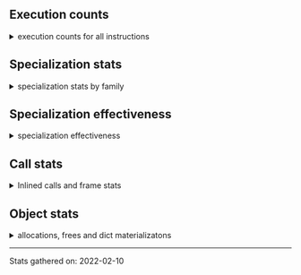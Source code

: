 ## Execution counts

<details>
<summary> execution counts for all instructions </summary>

|Name | Count | Self | Cumulative | Miss ratio | 
|---|---:|---:|---:|---:|
| LOAD_FAST | 9401811118 | 14.0% | 14.0% |  |
| LOAD_CONST | 3358732696 | 5.0% | 19.1% |  |
| LOAD_FAST__LOAD_FAST | 3044684417 | 4.5% | 23.6% |  |
| STORE_FAST__LOAD_FAST | 2994643996 | 4.5% | 28.1% |  |
| LOAD_ATTR_INSTANCE_VALUE | 2617759418 | 3.9% | 32.0% | 1.6% |
| RESUME | 2156680569 | 3.2% | 35.2% |  |
| PRECALL_FUNCTION | 1974976835 | 2.9% | 38.1% |  |
| RETURN_VALUE | 1947732730 | 2.9% | 41.1% |  |
| STORE_FAST__STORE_FAST | 1919048999 | 2.9% | 43.9% |  |
| POP_JUMP_IF_FALSE | 1683486846 | 2.5% | 46.4% |  |
| PRECALL_METHOD | 1659236120 | 2.5% | 48.9% |  |
| LOAD_FAST__LOAD_CONST | 1554089360 | 2.3% | 51.2% |  |
| FOR_ITER | 1482904407 | 2.2% | 53.4% |  |
| BINARY_OP_ADD_INT | 1369901309 | 2.0% | 55.5% | 0.0% |
| JUMP_ABSOLUTE_QUICK | 1265492184 | 1.9% | 57.4% |  |
| LOAD_GLOBAL_BUILTIN | 1246584632 | 1.9% | 59.2% | 0.6% |
| COMPARE_OP_INT_JUMP | 1209202247 | 1.8% | 61.0% | 0.0% |
| LOAD_GLOBAL_MODULE | 1173077589 | 1.8% | 62.8% | 0.3% |
| POP_TOP | 1130801887 | 1.7% | 64.5% |  |
| BINARY_SUBSCR_ADAPTIVE | 1115629412 | 1.7% | 66.1% |  |
| BINARY_SUBSCR_LIST_INT | 1089451832 | 1.6% | 67.8% | 1.1% |
| CALL_PY_EXACT_ARGS | 1083319170 | 1.6% | 69.4% | 4.2% |
| STORE_FAST | 1055345814 | 1.6% | 71.0% |  |
| SWAP | 999693904 | 1.5% | 72.5% |  |
| COPY | 987084085 | 1.5% | 73.9% |  |
| BINARY_OP_MULTIPLY_FLOAT | 879473340 | 1.3% | 75.2% | 1.0% |
| LOAD_METHOD_CACHED | 820029731 | 1.2% | 76.5% | 3.0% |
| UNPACK_SEQUENCE | 798398548 | 1.2% | 77.7% |  |
| BINARY_OP | 688970546 | 1.0% | 78.7% |  |
| LOAD_ATTR_ADAPTIVE | 613390517 | 0.9% | 79.6% |  |
| CALL_ADAPTIVE | 600630397 | 0.9% | 80.5% |  |
| LOAD_CONST__LOAD_FAST | 567246855 | 0.8% | 81.4% |  |
| POP_JUMP_IF_TRUE | 554021285 | 0.8% | 82.2% |  |
| BINARY_OP_ADD_FLOAT | 550543153 | 0.8% | 83.0% | 1.3% |
| STORE_SUBSCR_ADAPTIVE | 532302838 | 0.8% | 83.8% |  |
| STORE_ATTR_INSTANCE_VALUE | 488590872 | 0.7% | 84.5% | 1.4% |
| LOAD_METHOD_NO_DICT | 469940137 | 0.7% | 85.2% | 1.2% |
| BINARY_OP_SUBTRACT_INT | 459986192 | 0.7% | 85.9% | 0.6% |
| BUILD_SLICE | 435077057 | 0.6% | 86.6% |  |
| LOAD_DEREF | 401354051 | 0.6% | 87.2% |  |
| STORE_SUBSCR_LIST_INT | 365839095 | 0.5% | 87.7% |  |
| CALL_NO_KW_BUILTIN_O | 362520619 | 0.5% | 88.3% | 0.5% |
| BINARY_OP_SUBTRACT_FLOAT | 354202087 | 0.5% | 88.8% | 2.9% |
| JUMP_FORWARD | 339494536 | 0.5% | 89.3% |  |
| CALL_NO_KW_ISINSTANCE | 298137421 | 0.4% | 89.7% |  |
| LOAD_ATTR_WITH_HINT | 282551133 | 0.4% | 90.2% | 5.0% |
| LOAD_METHOD_ADAPTIVE | 281870702 | 0.4% | 90.6% |  |
| BINARY_OP_ADAPTIVE | 277765174 | 0.4% | 91.0% |  |
| BUILD_TUPLE | 254988756 | 0.4% | 91.4% |  |
| CALL_NO_KW_LEN | 248714112 | 0.4% | 91.7% |  |
| LOAD_ATTR_SLOT | 238697536 | 0.4% | 92.1% | 11.3% |
| CONTAINS_OP | 238243094 | 0.4% | 92.5% |  |
| GET_ITER | 238067621 | 0.4% | 92.8% |  |
| IS_OP | 235179556 | 0.4% | 93.2% |  |
| BINARY_OP_MULTIPLY_INT | 232360672 | 0.3% | 93.5% | 0.8% |
| CALL_NO_KW_BUILTIN_FAST | 223587897 | 0.3% | 93.8% | 0.1% |
| CALL_NO_KW_METHOD_DESCRIPTOR_FAST | 219488135 | 0.3% | 94.2% |  |
| NOP | 210601938 | 0.3% | 94.5% |  |
| YIELD_VALUE | 205547634 | 0.3% | 94.8% |  |
| EXTENDED_ARG | 205134041 | 0.3% | 95.1% |  |
| POP_JUMP_IF_NONE | 181299909 | 0.3% | 95.4% |  |
| COMPARE_OP | 176392201 | 0.3% | 95.6% |  |
| POP_JUMP_IF_NOT_NONE | 162809710 | 0.2% | 95.9% |  |
| BINARY_SUBSCR_GETITEM | 144775516 | 0.2% | 96.1% | 0.0% |
| COMPARE_OP_ADAPTIVE | 127320773 | 0.2% | 96.3% |  |
| CALL_NO_KW_LIST_APPEND | 122938959 | 0.2% | 96.5% |  |
| BINARY_SUBSCR_DICT | 115295939 | 0.2% | 96.6% |  |
| BINARY_SUBSCR_TUPLE_INT | 112874922 | 0.2% | 96.8% | 2.0% |
| LOAD_ATTR_MODULE | 112305470 | 0.2% | 97.0% | 2.0% |
| STORE_ATTR_SLOT | 103830904 | 0.2% | 97.1% | 1.7% |
| CALL_NO_KW_METHOD_DESCRIPTOR_NOARGS | 97674991 | 0.1% | 97.3% | 0.0% |
| CALL_BUILTIN_CLASS | 87582578 | 0.1% | 97.4% | 0.0% |
| COPY_FREE_VARS | 75304960 | 0.1% | 97.5% |  |
| LIST_APPEND | 64193971 | 0.1% | 97.6% |  |
| MAKE_FUNCTION | 60760072 | 0.1% | 97.7% |  |
| BUILD_LIST | 60024404 | 0.1% | 97.8% |  |
| BUILD_MAP | 59106195 | 0.1% | 97.9% |  |
| MAKE_CELL | 57654494 | 0.1% | 98.0% |  |
| CALL_NO_KW_STR_1 | 55970851 | 0.1% | 98.0% |  |
| JUMP_IF_FALSE_OR_POP | 54980205 | 0.1% | 98.1% |  |
| BINARY_OP_ADD_UNICODE | 53649451 | 0.1% | 98.2% | 0.1% |
| KW_NAMES | 52835920 | 0.1% | 98.3% |  |
| CALL | 51397347 | 0.1% | 98.4% |  |
| CALL_BUILTIN_FAST_WITH_KEYWORDS | 50890004 | 0.1% | 98.4% | 0.6% |
| CALL_NO_KW_TYPE_1 | 50565674 | 0.1% | 98.5% |  |
| COMPARE_OP_STR_JUMP | 49208013 | 0.1% | 98.6% | 0.6% |
| STORE_ATTR_WITH_HINT | 47524879 | 0.1% | 98.7% | 2.4% |
| COMPARE_OP_FLOAT_JUMP | 46515873 | 0.1% | 98.7% | 0.1% |
| LOAD_GLOBAL | 46502881 | 0.1% | 98.8% |  |
| SEND | 43240825 | 0.1% | 98.9% |  |
| LOAD_METHOD_CLASS | 43230188 | 0.1% | 98.9% | 0.1% |
| RETURN_GENERATOR | 42472997 | 0.1% | 99.0% |  |
| CALL_FUNCTION_EX | 42154291 | 0.1% | 99.1% |  |
| CALL_NO_KW_METHOD_DESCRIPTOR_O | 40532746 | 0.1% | 99.1% | 0.0% |
| JUMP_NO_INTERRUPT | 39082325 | 0.1% | 99.2% |  |
| CALL_PY_WITH_DEFAULTS | 38186672 | 0.1% | 99.2% | 0.1% |
| STORE_SUBSCR_DICT | 37279640 | 0.1% | 99.3% |  |
| LOAD_METHOD | 35147261 | 0.1% | 99.3% |  |
| STORE_ATTR_ADAPTIVE | 34620326 | 0.1% | 99.4% |  |
| LOAD_CLOSURE | 34230913 | 0.1% | 99.4% |  |
| JUMP_IF_TRUE_OR_POP | 33971577 | 0.1% | 99.5% |  |
| DICT_MERGE | 33241435 | 0.0% | 99.5% |  |
| UNARY_NOT | 33047483 | 0.0% | 99.6% |  |
| STORE_DEREF | 28774006 | 0.0% | 99.6% |  |
| STORE_NAME | 21888708 | 0.0% | 99.7% |  |
| LOAD_ATTR | 20399875 | 0.0% | 99.7% |  |
| UNARY_NEGATIVE | 14881231 | 0.0% | 99.7% |  |
| MAP_ADD | 14628504 | 0.0% | 99.7% |  |
| LOAD_METHOD_MODULE | 14492355 | 0.0% | 99.8% | 0.5% |
| CALL_NO_KW_TUPLE_1 | 14019516 | 0.0% | 99.8% | 0.0% |
| UNARY_INVERT | 13699691 | 0.0% | 99.8% |  |
| LOAD_NAME | 13132711 | 0.0% | 99.8% |  |
| IMPORT_FROM | 11217613 | 0.0% | 99.8% |  |
| IMPORT_NAME | 9954222 | 0.0% | 99.9% |  |
| STORE_GLOBAL | 8785208 | 0.0% | 99.9% |  |
| DELETE_SUBSCR | 8675446 | 0.0% | 99.9% |  |
| LOAD_GLOBAL_ADAPTIVE | 7910573 | 0.0% | 99.9% |  |
| PUSH_EXC_INFO | 6952198 | 0.0% | 99.9% |  |
| POP_EXCEPT | 6952198 | 0.0% | 99.9% |  |
| JUMP_IF_NOT_EXC_MATCH | 6851947 | 0.0% | 99.9% |  |
| LIST_EXTEND | 6370739 | 0.0% | 99.9% |  |
| LIST_TO_TUPLE | 5638411 | 0.0% | 99.9% |  |
| FORMAT_VALUE | 5522235 | 0.0% | 100.0% |  |
| STORE_ATTR | 4955125 | 0.0% | 100.0% |  |
| GET_YIELD_FROM_ITER | 3679700 | 0.0% | 100.0% |  |
| BEFORE_WITH | 3367706 | 0.0% | 100.0% |  |
| BUILD_STRING | 3302669 | 0.0% | 100.0% |  |
| BINARY_SUBSCR | 3225345 | 0.0% | 100.0% |  |
| JUMP_ABSOLUTE | 1849028 | 0.0% | 100.0% |  |
| DELETE_ATTR | 1832865 | 0.0% | 100.0% |  |
| DELETE_FAST | 1684404 | 0.0% | 100.0% |  |
| BUILD_CONST_KEY_MAP | 1225038 | 0.0% | 100.0% |  |
| LOAD_BUILD_CLASS | 1144864 | 0.0% | 100.0% |  |
| BUILD_SET | 1115480 | 0.0% | 100.0% |  |
| STORE_SUBSCR | 931199 | 0.0% | 100.0% |  |
| RERAISE | 775155 | 0.0% | 100.0% |  |
| RAISE_VARARGS | 581798 | 0.0% | 100.0% |  |
| GET_AWAITABLE | 478800 | 0.0% | 100.0% |  |
| DICT_UPDATE | 325398 | 0.0% | 100.0% |  |
| BINARY_OP_INPLACE_ADD_UNICODE | 325389 | 0.0% | 100.0% | 73.7% |
| DELETE_NAME | 181954 | 0.0% | 100.0% |  |
| SET_ADD | 154860 | 0.0% | 100.0% |  |
| IMPORT_STAR | 49021 | 0.0% | 100.0% |  |
| SET_UPDATE | 18280 | 0.0% | 100.0% |  |
| WITH_EXCEPT_START | 16086 | 0.0% | 100.0% |  |
| LOAD_CLASSDEREF | 1966 | 0.0% | 100.0% |  |
| DELETE_DEREF | 1680 | 0.0% | 100.0% |  |
| SETUP_ANNOTATIONS | 1507 | 0.0% | 100.0% |  |


</details>

## Specialization stats

<details>
<summary> specialization stats by family </summary>

### BINARY_SUBSCR

<details>
<summary> specialization stats for BINARY_SUBSCR family </summary>

|Kind | Count | Ratio | 
|---|---|---|
|  unquickened |      3225345 | 0.1% |
|     deferred |   1098078371 | 45.4% |
|        deopt |       276810 | 0.0% |
|          hit |   1302858589 | 53.9% |
|         miss |     14765429 | 0.6% |

#### Specialization attempts

| | Count | Ratio | 
|---|---:|---:|
| Success | 585693 | 3.3% |
| Failure | 16965348 | 96.7% |

|Failure kind | Count | Ratio | 
|---|---:|---:|
| array int | 10149184 | 59.8% |
| list slice | 3528624 | 20.8% |
| buffer int | 1631426 | 9.6% |
| buffer slice | 497295 | 2.9% |
| other | 471940 | 2.8% |
| string int | 375969 | 2.2% |
| string slice | 232457 | 1.4% |
| tuple slice | 71367 | 0.4% |
| sequence int | 7042 | 0.0% |
| array slice | 44 | 0.0% |


</details>

### STORE_SUBSCR

<details>
<summary> specialization stats for STORE_SUBSCR family </summary>

|Kind | Count | Ratio | 
|---|---|---|
|  unquickened |       931199 | 0.1% |
|     deferred |    523908486 | 56.5% |
|          hit |    403118735 | 43.4% |

#### Specialization attempts

| | Count | Ratio | 
|---|---:|---:|
| Success | 194437 | 2.3% |
| Failure | 8199915 | 97.7% |

|Failure kind | Count | Ratio | 
|---|---:|---:|
| array int | 4081958 | 49.8% |
| list slice | 2486943 | 30.3% |
| bytearray int | 996227 | 12.1% |
| dict subclass no override | 323174 | 3.9% |
| py simple | 185399 | 2.3% |
| out of range | 114916 | 1.4% |
| other | 11129 | 0.1% |
| array slice | 147 | 0.0% |
| py other | 22 | 0.0% |


</details>

### UNPACK_SEQUENCE

<details>
<summary> specialization stats for UNPACK_SEQUENCE family </summary>

|Kind | Count | Ratio | 
|---|---|---|
|  unquickened |    798398548 | 100.0% |

#### Specialization attempts

| | Count | Ratio | 
|---|---:|---:|
| Success | 0 | 0.0% |
| Failure | 798398548 | 100.0% |

|Failure kind | Count | Ratio | 
|---|---:|---:|
| tuple | 615515292 | 77.1% |
| list | 182673588 | 22.9% |
| other | 209668 | 0.0% |


</details>

### FOR_ITER

<details>
<summary> specialization stats for FOR_ITER family </summary>

|Kind | Count | Ratio | 
|---|---|---|
|  unquickened |   1482904407 | 100.0% |

#### Specialization attempts

| | Count | Ratio | 
|---|---:|---:|
| Success | 0 | 0.0% |
| Failure | 1482904407 | 100.0% |

|Failure kind | Count | Ratio | 
|---|---:|---:|
| list | 552290300 | 37.2% |
| range | 516045190 | 34.8% |
| other | 97597522 | 6.6% |
| enumerate | 90047789 | 6.1% |
| set | 66613903 | 4.5% |
| dict items | 61163421 | 4.1% |
| tuple | 59644542 | 4.0% |
| generator | 29499108 | 2.0% |
| itertools | 7140574 | 0.5% |
| dict keys | 1028353 | 0.1% |
| string | 961493 | 0.1% |
| bytes | 647113 | 0.0% |
| dict values | 225099 | 0.0% |


</details>

### STORE_ATTR

<details>
<summary> specialization stats for STORE_ATTR family </summary>

|Kind | Count | Ratio | 
|---|---|---|
|  unquickened |      4955125 | 0.7% |
|     deferred |     33507134 | 4.9% |
|        deopt |       171480 | 0.0% |
|          hit |    630338165 | 92.9% |
|         miss |      9608490 | 1.4% |

#### Specialization attempts

| | Count | Ratio | 
|---|---:|---:|
| Success | 636389 | 57.2% |
| Failure | 476803 | 42.8% |

|Failure kind | Count | Ratio | 
|---|---:|---:|
| overridden | 151302 | 31.7% |
| overriding descriptor | 132749 | 27.8% |
| out of range | 97855 | 20.5% |
| not managed dict | 37991 | 8.0% |
| method | 27240 | 5.7% |
| mutable class | 18669 | 3.9% |
| non object slot | 9872 | 2.1% |
| property | 1125 | 0.2% |


</details>

### LOAD_ATTR

<details>
<summary> specialization stats for LOAD_ATTR family </summary>

|Kind | Count | Ratio | 
|---|---|---|
|  unquickened |     20399875 | 0.5% |
|     deferred |    602324734 | 15.5% |
|        deopt |      1564931 | 0.0% |
|          hit |   3166245403 | 81.7% |
|         miss |     85068154 | 2.2% |

#### Specialization attempts

| | Count | Ratio | 
|---|---:|---:|
| Success | 2795343 | 25.3% |
| Failure | 8270440 | 74.7% |

|Failure kind | Count | Ratio | 
|---|---:|---:|
| overridden | 2763769 | 33.4% |
| out of range | 1594492 | 19.3% |
| overriding descriptor | 1412930 | 17.1% |
| not managed dict | 992019 | 12.0% |
| property | 631841 | 7.6% |
| method | 544261 | 6.6% |
| non object slot | 198328 | 2.4% |
| mutable class | 125176 | 1.5% |
| module attr not found | 7624 | 0.1% |


</details>

### COMPARE_OP

<details>
<summary> specialization stats for COMPARE_OP family </summary>

|Kind | Count | Ratio | 
|---|---|---|
|  unquickened |    176392201 | 11.0% |
|     deferred |    124947293 | 7.8% |
|        deopt |        15823 | 0.0% |
|          hit |   1304005802 | 81.2% |
|         miss |       920331 | 0.1% |

#### Specialization attempts

| | Count | Ratio | 
|---|---:|---:|
| Success | 265098 | 11.2% |
| Failure | 2108382 | 88.8% |

|Failure kind | Count | Ratio | 
|---|---:|---:|
| float long | 665581 | 31.6% |
| set | 579290 | 27.5% |
| different types | 201967 | 9.6% |
| other | 125501 | 6.0% |
| not followed by cond jump | 121265 | 5.8% |
| bool | 113611 | 5.4% |
| tuple | 101153 | 4.8% |
| big int | 95728 | 4.5% |
| bytes | 44698 | 2.1% |
| baseobject | 34478 | 1.6% |
| list | 21259 | 1.0% |
| long float | 3766 | 0.2% |
| string | 85 | 0.0% |


</details>

### LOAD_GLOBAL

<details>
<summary> specialization stats for LOAD_GLOBAL family </summary>

|Kind | Count | Ratio | 
|---|---|---|
|  unquickened |     46502881 | 1.9% |
|     deferred |      5055965 | 0.2% |
|        deopt |       100204 | 0.0% |
|          hit |   2408401753 | 97.5% |
|         miss |     11260468 | 0.5% |

#### Specialization attempts

| | Count | Ratio | 
|---|---:|---:|
| Success | 2854608 | 100.0% |
| Failure | 0 | 0.0% |

|Failure kind | Count | Ratio | 
|---|---:|---:|


</details>

### BINARY_OP

<details>
<summary> specialization stats for BINARY_OP family </summary>

|Kind | Count | Ratio | 
|---|---|---|
|  unquickened |    688970546 | 14.2% |
|     deferred |    273081335 | 5.6% |
|        deopt |       594196 | 0.0% |
|          hit |   3868782854 | 79.6% |
|         miss |     31658739 | 0.7% |

#### Specialization attempts

| | Count | Ratio | 
|---|---:|---:|
| Success | 845210 | 18.0% |
| Failure | 3838629 | 82.0% |

|Failure kind | Count | Ratio | 
|---|---:|---:|
| other | 2185816 | 56.9% |
| different types | 1652813 | 43.1% |


</details>

### LOAD_METHOD

<details>
<summary> specialization stats for LOAD_METHOD family </summary>

|Kind | Count | Ratio | 
|---|---|---|
|  unquickened |     35147261 | 2.1% |
|     deferred |    276531772 | 16.7% |
|        deopt |       571172 | 0.0% |
|          hit |   1317121499 | 79.4% |
|         miss |     30570912 | 1.8% |

#### Specialization attempts

| | Count | Ratio | 
|---|---:|---:|
| Success | 1471738 | 27.6% |
| Failure | 3867192 | 72.4% |

|Failure kind | Count | Ratio | 
|---|---:|---:|
| has managed dict | 1269912 | 32.8% |
| has dict | 1091721 | 28.2% |
| instance attribute | 707573 | 18.3% |
| overridden | 253264 | 6.5% |
| class method obj | 216077 | 5.6% |
| metaclass attribute | 210112 | 5.4% |
| non overriding descriptor | 51413 | 1.3% |
| builtin class method | 23423 | 0.6% |
| mutable class | 13843 | 0.4% |
| not descriptor | 9022 | 0.2% |
| other | 8450 | 0.2% |
| property | 7182 | 0.2% |
| is attr | 2935 | 0.1% |
| overriding descriptor | 1635 | 0.0% |
| object slot | 567 | 0.0% |
| non object slot | 63 | 0.0% |


</details>

### PRECALL_FUNCTION

<details>
<summary> specialization stats for PRECALL_FUNCTION family </summary>

|Kind | Count | Ratio | 
|---|---|---|
|  unquickened |   1974976835 | 100.0% |

#### Specialization attempts

| | Count | Ratio | 
|---|---:|---:|
| Success | 0 | 0.0% |
| Failure | 1974976835 | 100.0% |

|Failure kind | Count | Ratio | 
|---|---:|---:|
| pycfunction | 1222251645 | 61.9% |
| pyfunction | 304076051 | 15.4% |
| class | 274067936 | 13.9% |
| bound method | 76587913 | 3.9% |
| python class | 75096577 | 3.8% |
| other | 11262929 | 0.6% |
| cmethod | 9411184 | 0.5% |
| method descriptor | 2174256 | 0.1% |
| operator wrapper | 48008 | 0.0% |
| method wrapper | 336 | 0.0% |


</details>

### PRECALL_METHOD

<details>
<summary> specialization stats for PRECALL_METHOD family </summary>

|Kind | Count | Ratio | 
|---|---|---|
|  unquickened |   1659236120 | 100.0% |

#### Specialization attempts

| | Count | Ratio | 
|---|---:|---:|
| Success | 0 | 0.0% |
| Failure | 1659236120 | 100.0% |

|Failure kind | Count | Ratio | 
|---|---:|---:|
| pyfunction | 1015430184 | 61.2% |
| method descriptor | 543737577 | 32.8% |
| bound method | 54689694 | 3.3% |
| pycfunction | 35885497 | 2.2% |
| other | 2887420 | 0.2% |
| method wrapper | 1863518 | 0.1% |
| class | 1725618 | 0.1% |
| python class | 1565819 | 0.1% |
| cmethod | 1356110 | 0.1% |
| operator wrapper | 94683 | 0.0% |


</details>

### CALL

<details>
<summary> specialization stats for CALL family </summary>

|Kind | Count | Ratio | 
|---|---|---|
|  unquickened |     51397347 | 2.0% |
|     deferred |    588686263 | 23.5% |
|        deopt |       885855 | 0.0% |
|          hit |   1819892599 | 72.6% |
|         miss |     48094625 | 1.9% |

#### Specialization attempts

| | Count | Ratio | 
|---|---:|---:|
| Success | 2909102 | 24.4% |
| Failure | 9035032 | 75.6% |

|Failure kind | Count | Ratio | 
|---|---:|---:|
| bound method | 2136774 | 23.6% |
| complex parameters | 1252534 | 13.9% |
| python class | 1245231 | 13.8% |
| pycfunction with keywords | 859904 | 9.5% |
| class no vectorcall | 723781 | 8.0% |
| kwnames | 634422 | 7.0% |
| pycfunction | 586186 | 6.5% |
| pycfunction noargs | 407864 | 4.5% |
| class mutable | 327462 | 3.6% |
| other | 232681 | 2.6% |
| bad call flags | 179897 | 2.0% |
| cmethod | 168390 | 1.9% |
| pycfunction fast with keywords | 162744 | 1.8% |
| str | 79833 | 0.9% |
| method wrapper | 32561 | 0.4% |
| operator wrapper | 4768 | 0.1% |


</details>


</details>

## Specialization effectiveness

<details>
<summary> specialization effectiveness </summary>

|Instructions | Count | Ratio | 
|---|---:|---:|
| Basic | 37454917858 | 55.9% |
| Not specialized | 10766825550 | 16.1% |
| Specialized | 18757173895 | 28.0% |


</details>

## Call stats

<details>
<summary> Inlined calls and frame stats </summary>

| | Count | Ratio | 
|---|---:|---:|
| Calls to PyEval_EvalDefault | 612229883 | 27.7% |
| Calls to Python functions inlined | 1595558033 | 72.3% |
| Frames pushed | 1959767307 | 88.8% |
| Frame objects created | 21809904 | 1.0% |


</details>

## Object stats

<details>
<summary> allocations, frees and dict materializatons </summary>

| | Count | Ratio | 
|---|---:|---:|
| Allocations | 3918042244 |  |
| Frees | 3836350023 |  |
| New values | 70571807 |  |
| Materialize dict (on request) | 3021414 | 4.3% |
| Materialize dict (new key) | 1972788 | 2.8% |
| Materialize dict (too big) | 0 | 0.0% |


</details>

---
Stats gathered on: 2022-02-10
